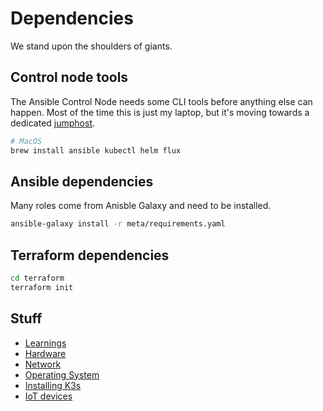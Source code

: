 # Dependencies

We stand upon the shoulders of giants.

## Control node tools

The Ansible Control Node needs some CLI tools before anything else can happen. Most of the time this is just my laptop, but it's moving towards a dedicated [jumphost](/ansible/playbooks/server_jumphost.yaml).

```bash
# MacOS
brew install ansible kubectl helm flux
```

## Ansible dependencies

Many roles come from Anisble Galaxy and need to be installed.

```bash
ansible-galaxy install -r meta/requirements.yaml  
```

## Terraform dependencies
```bash
cd terraform
terraform init
```

## Stuff

- [Learnings](learnings/)
- [Hardware](hardware/)
- [Network](network/)
- [Operating System](operating-system.md)
- [Installing K3s](kubernetes.md)
- [IoT devices](devices/)
